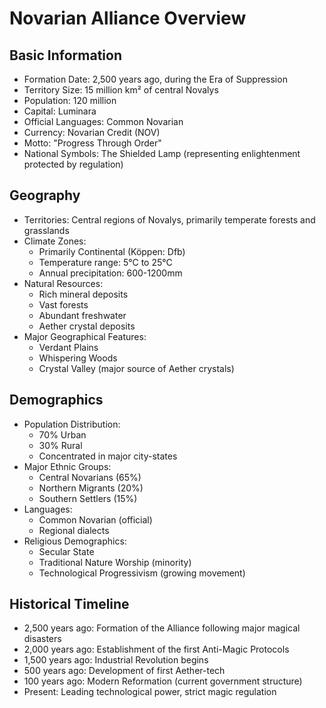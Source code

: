 # Novarian Alliance Overview

## Basic Information
- Formation Date: 2,500 years ago, during the Era of Suppression
- Territory Size: 15 million km² of central Novalys
- Population: 120 million
- Capital: Luminara
- Official Languages: Common Novarian
- Currency: Novarian Credit (NOV)
- Motto: "Progress Through Order"
- National Symbols: The Shielded Lamp (representing enlightenment protected by regulation)

## Geography
- Territories: Central regions of Novalys, primarily temperate forests and grasslands
- Climate Zones: 
  - Primarily Continental (Köppen: Dfb)
  - Temperature range: 5°C to 25°C
  - Annual precipitation: 600-1200mm
- Natural Resources:
  - Rich mineral deposits
  - Vast forests
  - Abundant freshwater
  - Aether crystal deposits
- Major Geographical Features:
  - Verdant Plains
  - Whispering Woods
  - Crystal Valley (major source of Aether crystals)

## Demographics
- Population Distribution:
  - 70% Urban
  - 30% Rural
  - Concentrated in major city-states
- Major Ethnic Groups:
  - Central Novarians (65%)
  - Northern Migrants (20%)
  - Southern Settlers (15%)
- Languages:
  - Common Novarian (official)
  - Regional dialects
- Religious Demographics:
  - Secular State
  - Traditional Nature Worship (minority)
  - Technological Progressivism (growing movement)

## Historical Timeline
- 2,500 years ago: Formation of the Alliance following major magical disasters
- 2,000 years ago: Establishment of the first Anti-Magic Protocols
- 1,500 years ago: Industrial Revolution begins
- 500 years ago: Development of first Aether-tech
- 100 years ago: Modern Reformation (current government structure)
- Present: Leading technological power, strict magic regulation
